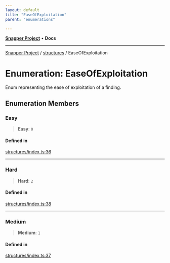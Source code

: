 ```yaml
---
layout: default
title: "EaseOfExploitation"
parent: "enumerations"

---
```

[**Snapper Project**](../../README.md) • **Docs**

***

[Snapper Project](../../README.md) / [structures](../README.md) / EaseOfExploitation

# Enumeration: EaseOfExploitation

Enum representing the ease of exploitation of a finding.

## Enumeration Members

### Easy

> **Easy**: `0`

#### Defined in

[structures/index.ts:36](https://github.com/asifqatar/Snapper/blob/ab4f57c6fb0f3a6e7a52b57c79197c1a1edc140e/structures/index.ts#L36)

***

### Hard

> **Hard**: `2`

#### Defined in

[structures/index.ts:38](https://github.com/asifqatar/Snapper/blob/ab4f57c6fb0f3a6e7a52b57c79197c1a1edc140e/structures/index.ts#L38)

***

### Medium

> **Medium**: `1`

#### Defined in

[structures/index.ts:37](https://github.com/asifqatar/Snapper/blob/ab4f57c6fb0f3a6e7a52b57c79197c1a1edc140e/structures/index.ts#L37)
